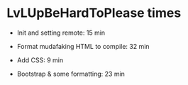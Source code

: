 # LvLUpBeHardToPlease times

- Init and setting remote: 15 min
- Format mudafaking HTML to compile: 32 min
- Add CSS: 9 min

- Bootstrap & some formatting: 23 min
